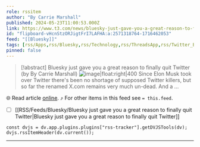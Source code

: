 ```yaml
---
role: rssitem
author: "By Carrie Marshall"
published: 2024-05-23T11:00:53.000Z
link: https://www.t3.com/news/bluesky-just-gave-you-a-great-reason-to-finally-quit-twitter
id: "flipboard-vHcnStzORJigtFrI7LAFHA:a:2571318764-1716462053"
feed: "[[Bluesky]]"
tags: [rss/Apps,rss/Bluesky,rss/Technology,rss/ThreadsApp,rss/Twitter_Blue]
pinned: false
---
```


> [!abstract] Bluesky just gave you a great reason to finally quit Twitter (by By Carrie Marshall)
> ![image|float:right|400](https://cdn.mos.cms.futurecdn.net/CcY75ZjGLzBZdVdfGxbdR3-1200-80.jpg) Since Elon Musk took over Twitter there's been no shortage of supposed Twitter killers, but so far the renamed X.com remains very much un-dead. And a …

🌐 Read article [online](https://www.t3.com/news/bluesky-just-gave-you-a-great-reason-to-finally-quit-twitter). ⤴ For other items in this feed see `= this.feed`.

- [ ] [[RSS/Feeds/Bluesky/Bluesky just gave you a great reason to finally quit Twitter|Bluesky just gave you a great reason to finally quit Twitter]]

~~~dataviewjs
const dvjs = dv.app.plugins.plugins["rss-tracker"].getDVJSTools(dv);
dvjs.rssItemHeader(dv.current());
~~~

- - -
